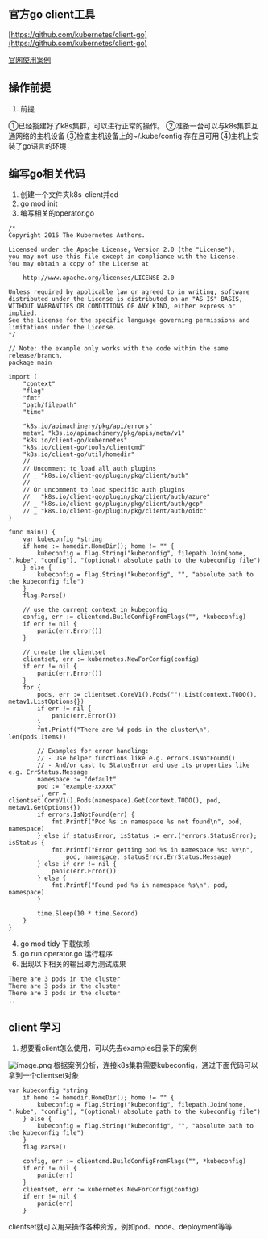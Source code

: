 
## 官方go client工具
[https://github.com/kubernetes/client-go](https://github.com/kubernetes/client-go)

[官网使用案例](https://github.com/kubernetes/client-go/tree/master/examples/out-of-cluster-client-configuration)
## 操作前提

1. 前提

①已经搭建好了k8s集群，可以进行正常的操作。
②准备一台可以与k8s集群互通网络的主机设备
③检查主机设备上的~/.kube/config 存在且可用
④主机上安装了go语言的环境

## 编写go相关代码

1. 创建一个文件夹k8s-client并cd
2. go mod init
3. 编写相关的operator.go
```shell
/*
Copyright 2016 The Kubernetes Authors.

Licensed under the Apache License, Version 2.0 (the "License");
you may not use this file except in compliance with the License.
You may obtain a copy of the License at

    http://www.apache.org/licenses/LICENSE-2.0

Unless required by applicable law or agreed to in writing, software
distributed under the License is distributed on an "AS IS" BASIS,
WITHOUT WARRANTIES OR CONDITIONS OF ANY KIND, either express or implied.
See the License for the specific language governing permissions and
limitations under the License.
*/

// Note: the example only works with the code within the same release/branch.
package main

import (
	"context"
	"flag"
	"fmt"
	"path/filepath"
	"time"

	"k8s.io/apimachinery/pkg/api/errors"
	metav1 "k8s.io/apimachinery/pkg/apis/meta/v1"
	"k8s.io/client-go/kubernetes"
	"k8s.io/client-go/tools/clientcmd"
	"k8s.io/client-go/util/homedir"
	//
	// Uncomment to load all auth plugins
	// _ "k8s.io/client-go/plugin/pkg/client/auth"
	//
	// Or uncomment to load specific auth plugins
	// _ "k8s.io/client-go/plugin/pkg/client/auth/azure"
	// _ "k8s.io/client-go/plugin/pkg/client/auth/gcp"
	// _ "k8s.io/client-go/plugin/pkg/client/auth/oidc"
)

func main() {
	var kubeconfig *string
	if home := homedir.HomeDir(); home != "" {
		kubeconfig = flag.String("kubeconfig", filepath.Join(home, ".kube", "config"), "(optional) absolute path to the kubeconfig file")
	} else {
		kubeconfig = flag.String("kubeconfig", "", "absolute path to the kubeconfig file")
	}
	flag.Parse()

	// use the current context in kubeconfig
	config, err := clientcmd.BuildConfigFromFlags("", *kubeconfig)
	if err != nil {
		panic(err.Error())
	}

	// create the clientset
	clientset, err := kubernetes.NewForConfig(config)
	if err != nil {
		panic(err.Error())
	}
	for {
		pods, err := clientset.CoreV1().Pods("").List(context.TODO(), metav1.ListOptions{})
		if err != nil {
			panic(err.Error())
		}
		fmt.Printf("There are %d pods in the cluster\n", len(pods.Items))

		// Examples for error handling:
		// - Use helper functions like e.g. errors.IsNotFound()
		// - And/or cast to StatusError and use its properties like e.g. ErrStatus.Message
		namespace := "default"
		pod := "example-xxxxx"
		_, err = clientset.CoreV1().Pods(namespace).Get(context.TODO(), pod, metav1.GetOptions{})
		if errors.IsNotFound(err) {
			fmt.Printf("Pod %s in namespace %s not found\n", pod, namespace)
		} else if statusError, isStatus := err.(*errors.StatusError); isStatus {
			fmt.Printf("Error getting pod %s in namespace %s: %v\n",
				pod, namespace, statusError.ErrStatus.Message)
		} else if err != nil {
			panic(err.Error())
		} else {
			fmt.Printf("Found pod %s in namespace %s\n", pod, namespace)
		}

		time.Sleep(10 * time.Second)
	}
}
```

4. go mod tidy  下载依赖
5. go run operator.go 运行程序
6. 出现以下相关的输出即为测试成果
```shell
There are 3 pods in the cluster
There are 3 pods in the cluster
There are 3 pods in the cluster
..
```

## client 学习

1. 想要看client怎么使用，可以先去examples目录下的案例

![image.png](https://cdn.nlark.com/yuque/0/2023/png/29475739/1697187125276-d0b9bc05-11ef-4f54-ad4a-d1960010736d.png#averageHue=%23fefdfd&clientId=ua7d0a2a9-07a7-4&from=paste&height=1424&id=u04cd4827&originHeight=1424&originWidth=1946&originalType=binary&ratio=1&rotation=0&showTitle=false&size=342431&status=done&style=none&taskId=u6f965038-96ba-42a2-b291-44278faf212&title=&width=1946)
根据案例分析，连接k8s集群需要kubeconfig，通过下面代码可以拿到一个clientset对象
```shell
var kubeconfig *string
	if home := homedir.HomeDir(); home != "" {
		kubeconfig = flag.String("kubeconfig", filepath.Join(home, ".kube", "config"), "(optional) absolute path to the kubeconfig file")
	} else {
		kubeconfig = flag.String("kubeconfig", "", "absolute path to the kubeconfig file")
	}
	flag.Parse()

	config, err := clientcmd.BuildConfigFromFlags("", *kubeconfig)
	if err != nil {
		panic(err)
	}
	clientset, err := kubernetes.NewForConfig(config)
	if err != nil {
		panic(err)
	}
```
clientset就可以用来操作各种资源，例如pod、node、deployment等等


